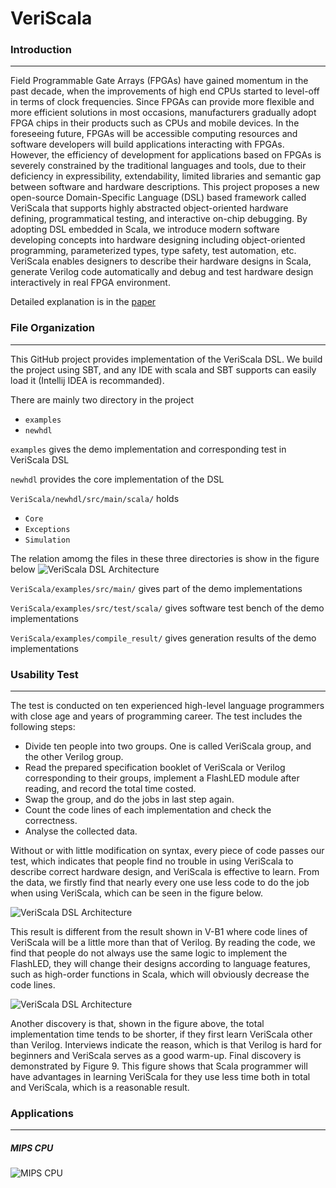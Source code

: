 # VeriScala


### Introduction
___
Field Programmable Gate Arrays (FPGAs) have gained momentum in the past decade, when the
improvements of high end CPUs started to level-off in terms of clock frequencies. Since FPGAs can provide
more flexible and more efficient solutions in most occasions, manufacturers gradually adopt FPGA chips
in their products such as CPUs and mobile devices. In the foreseeing future, FPGAs will be accessible computing
resources and software developers will build applications interacting with FPGAs. However, the efficiency of
development for applications based on FPGAs is severely constrained by the traditional languages
and tools, due to their deficiency in expressibility, extendability, limited libraries and semantic gap
between software and hardware descriptions. This project proposes a new open-source Domain-Specific
Language (DSL) based framework called VeriScala that supports highly abstracted object-oriented hardware
defining, programmatical testing, and interactive on-chip debugging. By adopting DSL embedded in Scala,
we introduce modern software developing concepts into hardware designing including object-oriented
programming, parameterized types, type safety, test automation, etc. VeriScala enables designers to describe
their hardware designs in Scala, generate Verilog code automatically and debug and test hardware design
interactively in real FPGA environment. 

Detailed explanation is in the [paper](https://github.com/VeriScala/VeriScala/blob/master/VeriScala_Intro.pdf)


### File Organization
___
This GitHub project provides implementation of the VeriScala DSL. We build the project using SBT, and any IDE
with scala and SBT supports can easily load it (Intellij IDEA is recommanded).

There are mainly two directory in the project
* `examples`
* `newhdl`

`examples` gives the demo implementation and corresponding test in VeriScala DSL 

`newhdl` provides the core implementation of the DSL

`VeriScala/newhdl/src/main/scala/` holds
* `Core`
* `Exceptions`
* `Simulation`

The relation amomg the files in these three directories is show in the figure below
![](http://pic3.178.com/3857/38579363/month_1702/70704dce2122da8425363cfe40a618f1.jpg "VeriScala DSL Architecture")

`VeriScala/examples/src/main/` gives part of the demo implementations

`VeriScala/examples/src/test/scala/` gives software test bench of the demo implementations

`VeriScala/examples/compile_result/` gives generation results of the demo implementations


### Usability Test

___
The test is conducted on ten experienced high-level language
programmers with close age and years of programming
career. The test includes the following steps:

* Divide ten people into two groups. One is called VeriScala group, and the other Verilog group.
* Read the prepared specification booklet of VeriScala or Verilog corresponding to their groups, 
  implement a FlashLED module after reading, and record the total time costed.
* Swap the group, and do the jobs in last step again.
* Count the code lines of each implementation and check the correctness.
* Analyse the collected data.

Without or with little modification on syntax, every piece
of code passes our test, which indicates that people find no
trouble in using VeriScala to describe correct hardware design,
and VeriScala is effective to learn. From the data, we firstly
find that nearly every one use less code to do the job when
using VeriScala, which can be seen in the figure below. 

![](http://pic3.178.com/3857/38579363/month_1702/659f9cd380de8e5a78835be34f4635ff.jpg "VeriScala DSL Architecture")

This result is different from the result shown in V-B1 where code lines of
VeriScala will be a little more than that of Verilog. By reading
the code, we find that people do not always use the same logic
to implement the FlashLED, they will change their designs
according to language features, such as high-order functions
in Scala, which will obviously decrease the code lines.

![](http://pic3.178.com/3857/38579363/month_1702/5934a9a4d8dfa53ffc82bc2a7ee3f589.jpg "VeriScala DSL Architecture")

Another discovery is that, shown in the figure above, the total
implementation time tends to be shorter, if they first learn
VeriScala other than Verilog. Interviews indicate the reason,
which is that Verilog is hard for beginners and VeriScala
serves as a good warm-up. Final discovery is demonstrated
by Figure 9. This figure shows that Scala programmer will
have advantages in learning VeriScala for they use less time
both in total and VeriScala, which is a reasonable result.

### Applications

___
##### MIPS CPU
![](http://wl.ibox.sjtu.edu.cn/w/BrXx01N0Fi1NU19l/cpu.jpg "MIPS CPU")


